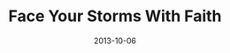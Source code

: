 ---
title: "Face Your Storms With Faith"
speaker: "Barry Gin"
date: "2013-10-06"
sermonUrl: "//35.190.93.184/sermons/20131006_pastor_barry_face_your_storms_with_faith.mp3"
---